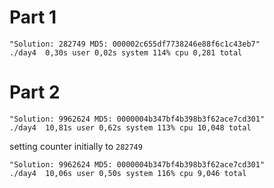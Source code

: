 Part 1
======
```
"Solution: 282749 MD5: 000002c655df7738246e88f6c1c43eb7"
./day4  0,30s user 0,02s system 114% cpu 0,281 total
```

Part 2
======
```
"Solution: 9962624 MD5: 0000004b347bf4b398b3f62ace7cd301"
./day4  10,81s user 0,62s system 113% cpu 10,048 total
```
setting counter initially to `282749`
```
"Solution: 9962624 MD5: 0000004b347bf4b398b3f62ace7cd301"
./day4  10,06s user 0,50s system 116% cpu 9,046 total
```
